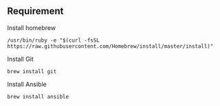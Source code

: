 ## Requirement

Install homebrew
```
/usr/bin/ruby -e "$(curl -fsSL https://raw.githubusercontent.com/Homebrew/install/master/install)"
```

Install Git
```
brew install git
```

Install Ansible
```
brew install ansible
```
